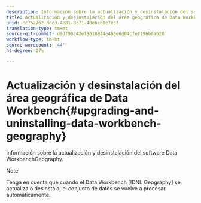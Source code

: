 ```yaml
---
description: Información sobre la actualización y desinstalación del software Data WorkbenchGeography.
title: Actualización y desinstalación del área geográfica de Data Workbench
uuid: cc752762-ddc3-4e81-8c71-40e6cb1e7ecf
translation-type: tm+mt
source-git-commit: d9df90242ef96188f4e4b5e6d04cfef196b0a628
workflow-type: tm+mt
source-wordcount: '44'
ht-degree: 27%

---
```



# Actualización y desinstalación del área geográfica de Data Workbench{#upgrading-and-uninstalling-data-workbench-geography}

Información sobre la actualización y desinstalación del software Data WorkbenchGeography.

>[!NOTE]
>
>Tenga en cuenta que cuando el Data Workbench [!DNL Geography] se actualiza o desinstala, el conjunto de datos se vuelve a procesar automáticamente.

